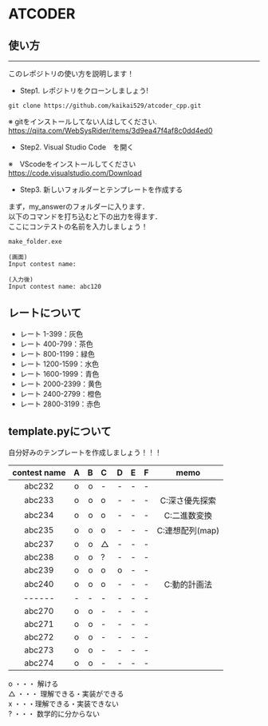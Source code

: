 # ATCODER
## 使い方
------------------------
このレポジトリの使い方を説明します！

- Step1. レポジトリをクローンしましょう!

~~~
git clone https://github.com/kaikai529/atcoder_cpp.git
~~~

※ gitをインストールしてない人はしてください. <br>
<url>https://qiita.com/WebSysRider/items/3d9ea47f4af8c0dd4ed0

- Step2. Visual Studio Code　を開く

※　VScodeをインストールしてください
<url> https://code.visualstudio.com/Download

- Step3. 新しいフォルダーとテンプレートを作成する

まず，my_answerのフォルダーに入ります． <br>
以下のコマンドを打ち込むと下の出力を得ます．<br>
ここにコンテストの名前を入力しましょう！
~~~
make_folder.exe

(画面)　
Input contest name:

(入力後)
Input contest name: abc120
~~~

## レートについて

- レート 1-399：灰色
- レート 400-799：茶色
- レート 800-1199：緑色
- レート 1200-1599：水色
- レート 1600-1999：青色
- レート 2000-2399：黄色
- レート 2400-2799：橙色
- レート 2800-3199：赤色


## template.pyについて

自分好みのテンプレートを作成しましょう！！！

| contest name | A | B | C | D | E | F | memo |
|:------------:|:-:|--:|:--|:-:|:-:|:-:|:----:|
|abc232       |o|o|-|-| - | - | |
|abc233       |o|o|o|-| - | - |C:深さ優先探索 |
|abc234       |o|o|o|-| - | - |C:二進数変換 |
|abc235       |o|o|o|-| - | - |C:連想配列(map) |
|abc237       |o|o|△|-| - | - | |
|abc238       |o|o|?|-| - | - | |
|abc239       |o|o|o|o| - | - | |
|abc240       |o|o|o|-| - | - |C:動的計画法 |
|------       |-|-|-|-| - | - | |
|abc270       |o|o|-|-| - | - | |
|abc271       |o|o|-|-| - | - | |
|abc272       |o|o|-|-| - | - | |
|abc273       |o|o|-|-| - | - | |
|abc274       |o|o|-|-| - | - | |



o ・・・ 解ける <br>
△ ・・・ 理解できる・実装ができる <br>
x ・・・理解できる・実装できない <br>
? ・・・ 数学的に分からない
